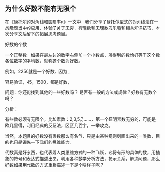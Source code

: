 ## 为什么好数不能有无限个

在《康托尔的对角线和圆周率π》一文中，我们分享了康托尔型式的对角线法在一类趣题当中的应用，体验了关于无穷、有理数和无理数的乐趣和相关知识技巧，本次分享文后留下的拓展思考题目。

好数的个数

一个正整数，如果在最左边的数字右侧加一个小数点，所得到的数恰好等于这个数各位数字的平均数，就称这个数为好数。

例如，2250就是一个好数，因为 ,

容易验证，45，1500，都是好数，

问题：你还能找到其他的一些好数吗？ 是否有一般的方法或规律？好数有无数个吗？

分析：

有些数必须有无限个，比如素数：2,3,5,7,......，第一个证明素数无穷的，可能是欧几里得，利用经典的反证法，区区几百字，一举攻克。

当然，本题目的好数没有素数那么有名气，只是由某种规则刻画出来的一类数，目的也只是锻炼一下我们的思维能力。

代数真是好东西，也代表着人类思维方式的一种飞跃，它将有形的具体的数，用抽象的符号和表达式描述出来，利用各种数学分析方法，揭示关系，解决问题，那么好数如果用代数的方式重新描述一下是个啥样子呢？

